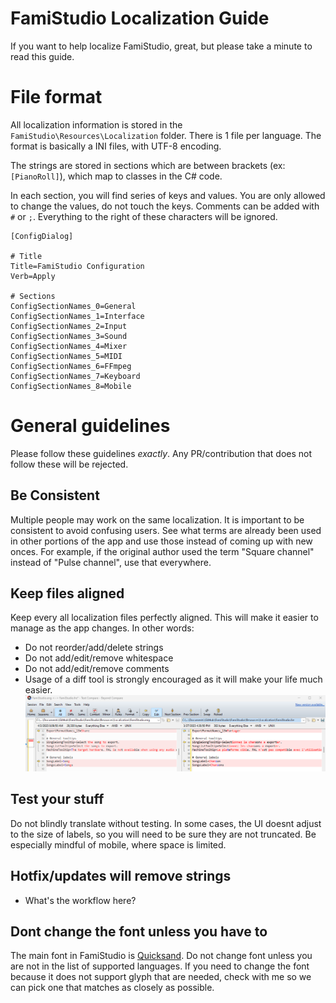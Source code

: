 # FamiStudio Localization Guide
If you want to help localize FamiStudio, great, but please take a minute to read this guide.

# File format
All localization information is stored in the `FamiStudio\Resources\Localization` folder. There is 1 file per language. The format is basically a INI files, with UTF-8 encoding. 

The strings are stored in sections which are between brackets (ex: `[PianoRoll]`), which map to classes in the C# code.

In each section, you will find series of keys and values. You are only allowed to change the values, do not touch the keys.
Comments can be added with `#` or `;`. Everything to the right of these characters will be ignored.

```
[ConfigDialog]

# Title
Title=FamiStudio Configuration
Verb=Apply

# Sections
ConfigSectionNames_0=General
ConfigSectionNames_1=Interface
ConfigSectionNames_2=Input
ConfigSectionNames_3=Sound
ConfigSectionNames_4=Mixer
ConfigSectionNames_5=MIDI
ConfigSectionNames_6=FFmpeg
ConfigSectionNames_7=Keyboard
ConfigSectionNames_8=Mobile

```

# General guidelines
Please follow these guidelines *exactly*. Any PR/contribution that does not follow these will be rejected.

## Be Consistent
Multiple people may work on the same localization. It is important to be consistent to avoid confusing users. See what terms are already been used in other portions of the app and use those instead of coming up with new onces. For example, if the original author used the term "Square channel" instead of "Pulse channel", use that everywhere.

## Keep files aligned
Keep every all localization files perfectly aligned. This will make it easier to manage as the app changes. 
In other words:
- Do not reorder/add/delete strings
- Do not add/edit/remove whitespace
- Do not add/edit/remove comments
- Usage of a diff tool is strongly encouraged as it will make your life much easier.
![image](DiffTool.png)

## Test your stuff
Do not blindly translate without testing. In some cases, the UI doesnt adjust to the size of labels, so you will need to be sure they are not truncated. 
Be especially mindful of mobile, where space is limited.

## Hotfix/updates will remove strings
- What's the workflow here?

## Dont change the font unless you have to
The main font in FamiStudio is [Quicksand](https://fonts.google.com/specimen/Quicksand/glyphs). Do not change font unless you are not in the list of supported languages. If you need to change the font because it does not support glyph that are needed, check with me so we can pick one that matches as closely as possible.
